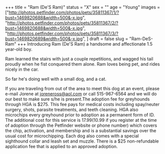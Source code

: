 +++
title = "Ram (De'S Ram)"
status = "X"
sex = ""
age = "Young"
images = ["http://photos.petfinder.com/photos/pets/35811367/1/?bust=1469820688&width=500&-x.jpg",
"http://photos.petfinder.com/photos/pets/35811367/2/?bust=1469820688&width=500&-x.jpg",
"http://photos.petfinder.com/photos/pets/35811367/3/?bust=1469820689&width=500&-x.jpg",
]
draft = false
slug = "Ram-DeS-Ram"
+++
Introducing Ram (De'S Ram) a handsome and affectionate 1.5 year-old boy.

Ram learned the stairs with just a couple repetitions, and wagged his tail proudly when he fist conquered them alone. Ram loves being pet, and rides nicely in the car.

So far he's doing well with a small dog, and a cat. 

If you are traveling from out of the area to meet this dog at an event, please e-mail Jorene at joreneross@aol.com or call 515-967-6564 and we will do our best to make sure s/he is present.The adoption fee for greyhounds through HGA is $275. This fee pays for medical costs including spay/neuter surgery, shots, parasite treatments, and teeth cleaning. HGA also microchips every greyhound prior to adoption as a permanent form of ID. The additional cost for this service is $17.99 ($10.99 if you register at the time of adoption through the Petfinder website or phone number) which covers the chip, activation, and membership and is a substantial savings over the usual cost for microchipping. Each dog also comes with a special sighthound collar and leash set and muzzle. There is a $25 non-refundable application fee that is applied to an approved adoption.
